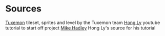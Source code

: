 # Sources

[Tuxemon](https://github.com/Tuxemon/Tuxemon) tileset, sprites and level by the Tuxemon team
[Hong Ly](https://www.youtube.com/watch?v=cKIG1lKwLeo) youtube tutorial to start off project
[Mike Hadley](https://www.mikewesthad.com/) Hong Ly's source for his tutorial